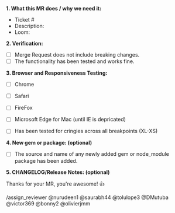 **1. What this MR does / why we need it:**

- Ticket #
- Description:
- Loom:

**2. Verification:**
- [ ] Merge Request does not include breaking changes.
- [ ] The functionality has been tested and works fine.

**3. Browser and Responsiveness Testing:**

- [ ] Chrome
- [ ] Safari
- [ ] FireFox
- [ ] Microsoft Edge for Mac (until IE is depricated)
- [ ] Has been tested for cringies across all breakpoints (XL-XS)


**4. New gem or package: (optional)**
- [ ] The source and name of any newly added gem or node_module package has been added.
<!-- If Yes add a link here -->

<!--

**5. Components Management: (optional)**

- [ ] New components have been added to Storybook
- [ ] Updated components have been updated on Storybook
- [ ] Documentation has been added or updated
 -->

**5. CHANGELOG/Release Notes: (optional)**


Thanks for your MR, you're awesome! :+1:

<!-- If it is a user related changes, you can append @vanessa43 to the list below  -->
/assign_reviewer @nurudeen1 @saurabh44 @tolulope3 @DMutuba @victor369 @bonny2 @olivierjmm

